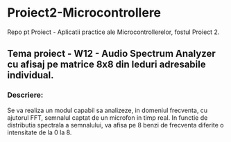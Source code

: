 # Proiect2-Microcontrollere
Repo pt Proiect - Aplicatii practice ale Microcontrollerelor, fostul Proiect 2. 

## Tema proiect - W12 - Audio Spectrum Analyzer cu afisaj pe matrice 8x8 din leduri adresabile individual.

### Descriere:
Se va realiza un modul capabil sa analizeze, in domeniul frecventa, cu ajutorul FFT, semnalul captat de un microfon in timp real. In functie de distributia spectrala a semnalului, va afisa pe 8 benzi de frecventa diferite o intensitate de la 0 la 8.
